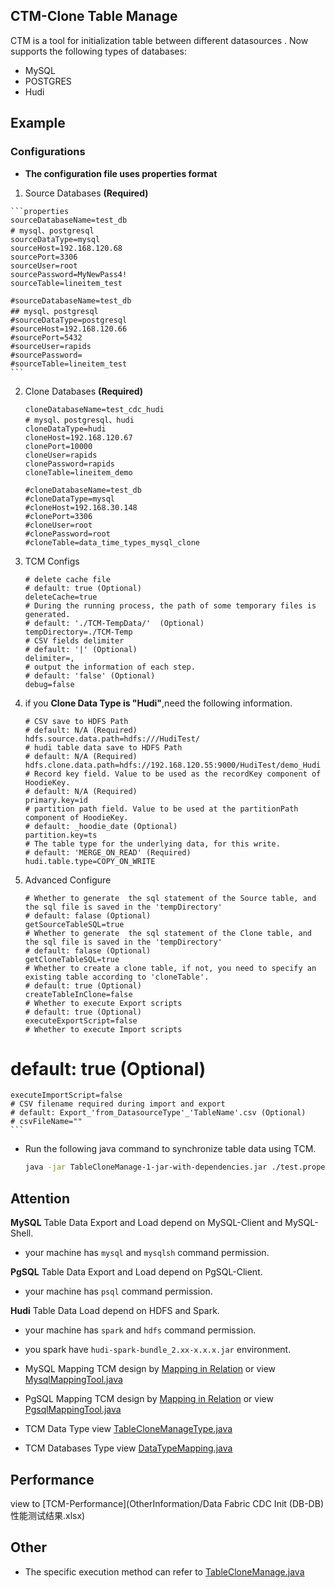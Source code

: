 ## CTM-Clone Table Manage

CTM is a tool for initialization table between different datasources . Now supports the following types of databases:

-   MySQL
-   POSTGRES
-   Hudi



## Example

### Configurations

-   **The configuration file uses properties format**

1.   Source Databases  **(Required)**

    ```properties
    sourceDatabaseName=test_db
    # mysql、postgresql
    sourceDataType=mysql
    sourceHost=192.168.120.68
    sourcePort=3306
    sourceUser=root
    sourcePassword=MyNewPass4!
    sourceTable=lineitem_test
    
    #sourceDatabaseName=test_db
    ## mysql、postgresql
    #sourceDataType=postgresql
    #sourceHost=192.168.120.66
    #sourcePort=5432
    #sourceUser=rapids
    #sourcePassword=
    #sourceTable=lineitem_test
    ```

2.  Clone Databases  **(Required)**

    ```properties
    cloneDatabaseName=test_cdc_hudi
    # mysql、postgresql、hudi
    cloneDataType=hudi
    cloneHost=192.168.120.67
    clonePort=10000
    cloneUser=rapids
    clonePassword=rapids
    cloneTable=lineitem_demo
    
    #cloneDatabaseName=test_db
    #cloneDataType=mysql
    #cloneHost=192.168.30.148
    #clonePort=3306
    #cloneUser=root
    #clonePassword=root
    #cloneTable=data_time_types_mysql_clone
    ```

3.  TCM Configs

    ```properties
    # delete cache file
    # default: true (Optional)
    deleteCache=true
    # During the running process, the path of some temporary files is generated.
    # default: './TCM-TempData/'  (Optional)
    tempDirectory=./TCM-Temp
    # CSV fields delimiter
    # default: '|' (Optional)
    delimiter=,
    # output the information of each step.
    # default: 'false' (Optional)
    debug=false
    ```

    

4.  if you **Clone Data Type is "Hudi"**,need the following information.

    ```properties
    # CSV save to HDFS Path 
    # default: N/A (Required)
    hdfs.source.data.path=hdfs:///HudiTest/
    # hudi table data save to HDFS Path 
    # default: N/A (Required)
    hdfs.clone.data.path=hdfs://192.168.120.55:9000/HudiTest/demo_Hudi
    # Record key field. Value to be used as the recordKey component of HoodieKey.
    # default: N/A (Required)
    primary.key=id
    # partition path field. Value to be used at the partitionPath component of HoodieKey.
    # default: _hoodie_date (Optional)
    partition.key=ts
    # The table type for the underlying data, for this write.
    # default: 'MERGE_ON_READ' (Required)
    hudi.table.type=COPY_ON_WRITE
    ```

4.  Advanced Configure 

    ```properties
    # Whether to generate  the sql statement of the Source table, and the sql file is saved in the 'tempDirectory'  
    # default: falase (Optional)
    getSourceTableSQL=true
    # Whether to generate  the sql statement of the Clone table, and the sql file is saved in the 'tempDirectory'  
    # default: falase (Optional)
    getCloneTableSQL=true
    # Whether to create a clone table, if not, you need to specify an existing table according to 'cloneTable'. 
    # default: true (Optional)
    createTableInClone=false
    # Whether to execute Export scripts
    # default: true (Optional)
    executeExportScript=false
    # Whether to execute Import scripts
# default: true (Optional)
    executeImportScript=false
    # CSV filename required during import and export 
    # default: Export_'from_DatasourceType'_'TableName'.csv (Optional)
    # csvFileName=""
    ```
    
    

-   Run the following java command to synchronize table data using TCM.

    ```sh
    java -jar TableCloneManage-1-jar-with-dependencies.jar ./test.properties 2>&1 > ./allLog.out
    ```



## Attention

**MySQL** Table Data Export and Load depend on MySQL-Client and MySQL-Shell.

-   your machine has `mysql` and `mysqlsh` command permission.



**PgSQL** Table Data Export and Load depend on PgSQL-Client.

-   your machine has `psql` command permission.



**Hudi** Table Data Load depend on HDFS and Spark.

-   your machine has `spark` and `hdfs` command permission.
-   you spark have  `hudi-spark-bundle_2.xx-x.x.x.jar` environment.





-   MySQL Mapping TCM design by [Mapping in Relation](https://debezium.io/documentation/reference/1.0/connectors/mysql.html#how-the-mysql-connector-maps-data-types_cdc) or view [MysqlMappingTool.java](src/main/java/com/boraydata/tcm\mapping/MysqlMappingTool.java)
-   PgSQL Mapping TCM design by [Mapping in Relation](https://debezium.io/documentation/reference/1.0/connectors/postgresql.html#data-types) or view [PgsqlMappingTool.java](src/main/java/com/boraydata/tcm/mapping/PgsqlMappingTool.java)

-   TCM Data Type view [TableCloneManageType.java](src/main/java/com/boraydata/tcm/core/TableCloneManageType.java)


-   TCM Databases Type view [DataTypeMapping.java](src/main/java/com/boraydata/tcm/core/DataSourceType.java)

    

## Performance

view to [TCM-Performance](OtherInformation/Data Fabric CDC Init (DB-DB) 性能测试结果.xlsx)



## Other

-   The specific execution method can refer to [TableCloneManage.java](src/main/java/com/boraydata/tcm/DoIt.java)

